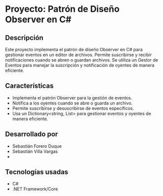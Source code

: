 # Proyecto: Patrón de Diseño Observer en C#

## Descripción
Este proyecto implementa el patrón de diseño Observer en C# para gestionar eventos en un editor de archivos. Permite suscribirse y recibir notificaciones cuando se abren o guardan archivos. Se utiliza un Gestor de Eventos para manejar la suscripción y notificación de oyentes de manera eficiente.

## Características
- Implementa el patrón Observer para la gestión de eventos.
- Notifica a los oyentes cuando se abre o guarda un archivo.
- Permite suscribirse y desuscribirse de eventos específicos.
- Usa un Dictionary<string, List> para gestionar eventos y oyentes de manera eficiente.
  
## Desarrollado por
- Sebastián Forero Duque
- Sebastián Villa Vargas
- 
## Tecnologías usadas
- C#
- .NET Framework/Core
